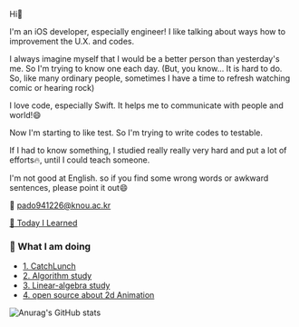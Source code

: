 Hi👋

I'm an iOS developer, especially engineer! I like talking about ways how to improvement the U.X. and codes.

I always imagine myself that I would be a better person than yesterday's me. So I'm trying to know one each day.
(But, you know... It is hard to do. So, like many ordinary people, sometimes I have a time to refresh watching comic or hearing rock)

I love code, especially Swift. It helps me to communicate with people and world!😄

Now I'm starting to like test. So I'm trying to write codes to testable.

If I had to know something, I studied really really very hard and put a lot of efforts🔥, until I could teach someone.

I'm not good at English. so if you find some wrong words or awkward sentences, please point it out😄

📮 pado941226@knou.ac.kr

[🤔 Today I Learned](https://soo941226.notion.site/b62a97ca26ff49d4bade5febcb2cd7ac?v=18935fc8c4594f38bfd83c87c92e0e8d)

### 👊 What I am doing
  * [1. CatchLunch](https://github.com/soo941226/CatchLunch)
  * [2. Algorithm study](https://github.com/ictechgy/AlgorithmStudy)
  * [3. Linear-algebra study](https://github.com/Ldoy/Math)
  * [4. open source about 2d Animation](https://github.com/soo941226/VEM)


![Anurag's GitHub stats](https://github-readme-stats.vercel.app/api?username=soo941226&show_icons=true&theme=nord)

<!--
**soo941226/soo941226** is a ✨ _special_ ✨ repository because its `README.md` (this file) appears on your GitHub profile.

Here are some ideas to get you started:

- 🔭 I’m currently working on ...
- 🌱 I’m currently learning ...
- 👯 I’m looking to collaborate on ...
- 🤔 I’m looking for help with ...
- 💬 Ask me about ...
- 📫 How to reach me: ...
- 😄 Pronouns: ...
- ⚡ Fun fact: ...
-->
